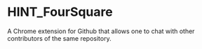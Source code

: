 # HINT_FourSquare
A Chrome extension for Github that allows one to chat with other contributors of the same repository.
